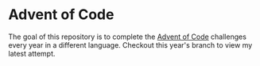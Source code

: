 # Advent of Code

The goal of this repository is to complete the [Advent of Code](https://adventofcode.com)
challenges every year in a different language. Checkout this year's branch to view my
latest attempt.
